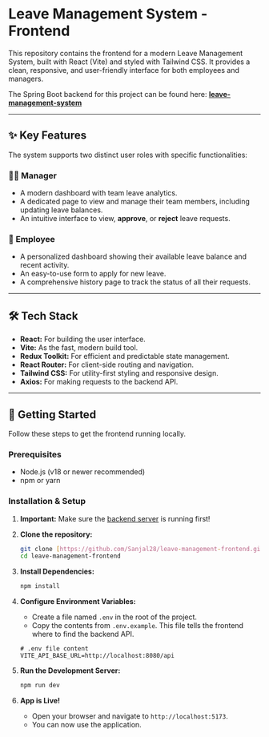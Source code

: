 # Leave Management System - Frontend

This repository contains the frontend for a modern Leave Management System, built with React (Vite) and styled with Tailwind CSS. It provides a clean, responsive, and user-friendly interface for both employees and managers.

The Spring Boot backend for this project can be found here:
**[leave-management-system](https://github.com/Sanjal28/leave-management-system)**

---

## ✨ Key Features

The system supports two distinct user roles with specific functionalities:

### 👨‍💼 Manager
-   A modern dashboard with team leave analytics.
-   A dedicated page to view and manage their team members, including updating leave balances.
-   An intuitive interface to view, **approve**, or **reject** leave requests.

### 👷 Employee
-   A personalized dashboard showing their available leave balance and recent activity.
-   An easy-to-use form to apply for new leave.
-   A comprehensive history page to track the status of all their requests.

---

## 🛠️ Tech Stack

-   **React:** For building the user interface.
-   **Vite:** As the fast, modern build tool.
-   **Redux Toolkit:** For efficient and predictable state management.
-   **React Router:** For client-side routing and navigation.
-   **Tailwind CSS:** For utility-first styling and responsive design.
-   **Axios:** For making requests to the backend API.

---

## 🚀 Getting Started

Follow these steps to get the frontend running locally.

### Prerequisites

-   Node.js (v18 or newer recommended)
-   npm or yarn

### Installation & Setup

1.  **Important:** Make sure the [backend server](https://github.com/Sanjal28/leave-management-system) is running first!

2.  **Clone the repository:**
    ```bash
    git clone [https://github.com/Sanjal28/leave-management-frontend.git](https://github.com/Sanjal28/leave-management-frontend.git)
    cd leave-management-frontend
    ```

3.  **Install Dependencies:**
    ```bash
    npm install
    ```

4.  **Configure Environment Variables:**
    -   Create a file named `.env` in the root of the project.
    -   Copy the contents from `.env.example`. This file tells the frontend where to find the backend API.

    ```env
    # .env file content
    VITE_API_BASE_URL=http://localhost:8080/api
    ```

5.  **Run the Development Server:**
    ```bash
    npm run dev
    ```

6.  **App is Live!**
    -   Open your browser and navigate to `http://localhost:5173`.
    -   You can now use the application.
